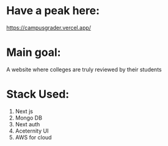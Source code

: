 # Have a peak here: 
https://campusgrader.vercel.app/

# Main goal:
A website where colleges are truly reviewed by their students

# Stack Used:
1) Next js
2) Mongo DB
3) Next auth
4) Aceternity UI
5) AWS for cloud
